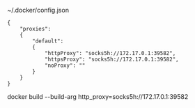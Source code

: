 ~/.docker/config.json

```
{
    "proxies":
    {
        "default":
        {
            "httpProxy": "socks5h://172.17.0.1:39582",
            "httpsProxy": "socks5h://172.17.0.1:39582",
            "noProxy": ""
        }
    }
}
```

docker build --build-arg http_proxy=socks5h://172.17.0.1:39582